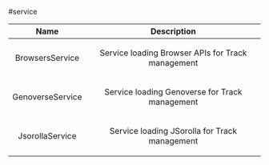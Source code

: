
#service

| Name | Description |
| :--: | :--: |
| BrowsersService | <p>Service loading Browser APIs for Track management</p>  |
| GenoverseService | <p>Service loading Genoverse for Track management</p>  |
| JsorollaService | <p>Service loading JSorolla for Track management</p>  |

